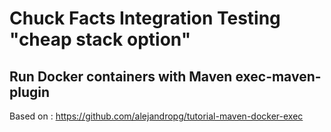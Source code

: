 # Chuck Facts Integration Testing "cheap stack option"

## Run Docker containers with Maven exec-maven-plugin

Based on : https://github.com/alejandropg/tutorial-maven-docker-exec

